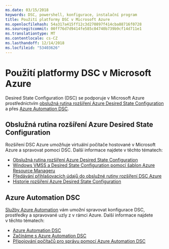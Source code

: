 ```yaml
---
ms.date: 03/15/2018
keywords: DSC, powershell, konfigurace, instalační program
title: Použití platformy DSC v Microsoft Azure
ms.openlocfilehash: 54a317a415ff12c3d270897f414cba88716f0728
ms.sourcegitcommit: 00ff76d7d9414fe585c04740b739b9cf14d711e1
ms.translationtype: MT
ms.contentlocale: cs-CZ
ms.lasthandoff: 12/14/2018
ms.locfileid: "53403626"
---
```

# <a name="using-dsc-on-microsoft-azure"></a>Použití platformy DSC v Microsoft Azure

Desired State Configuration (DSC) se podporuje v Microsoft Azure prostřednictvím [obslužná rutina rozšíření Azure Desired State Configuration](/azure/virtual-machines/extensions/dsc-overview) a přes [Azure Automation DSC](/azure/automation/automation-dsc-overview).

## <a name="azure-desired-state-configuration-extension-handler"></a>Obslužná rutina rozšíření Azure Desired State Configuration

Rozšíření DSC Azure umožňuje virtuální počítače hostované v Microsoft Azure a spravovat pomocí DSC.
Další informace najdete v těchto tématech:

- [Obslužná rutina rozšíření Azure Desired State Configuration](/azure/virtual-machines/extensions/dsc-overview)
- [Windows VMSS a Desired State Configuration pomocí šablon Azure Resource Manageru](/azure/virtual-machines/extensions/dsc-template)
- [Předávání přihlašovacích údajů do obslužné rutiny rozšíření DSC Azure](/azure/virtual-machines/extensions/dsc-credentials)
- [Historie rozšíření Azure Desired State Configuration](azureDscexthistory.md)

## <a name="azure-automation-dsc"></a>Azure Automation DSC

[Služby Azure Automation](https://azure.microsoft.com/en-us/services/automation/) vám umožní spravovat konfigurace DSC, prostředky a spravované uzly z v rámci Azure. Další informace najdete v těchto tématech:

- [Azure Automation DSC](/azure/automation/automation-dsc-overview)
- [Začínáme s Azure Automation DSC](/azure/automation/automation-dsc-getting-started)
- [Připojování počítačů pro správu pomocí Azure Automation DSC](/azure/automation/automation-dsc-onboarding)